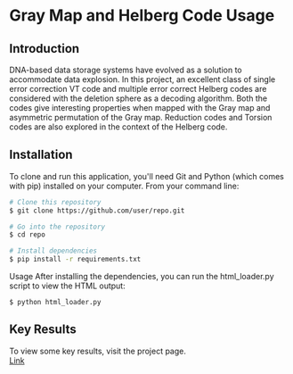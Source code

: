 # Gray Map and Helberg Code Usage

## Introduction

DNA-based data storage systems have evolved as a solution to accommodate data explosion. In this project, an excellent class of single error correction VT code and multiple error correct Helberg codes are considered with the deletion sphere as a decoding algorithm. Both the codes give interesting properties when mapped with the Gray map and asymmetric permutation of the Gray map. Reduction codes and Torsion codes are also explored in the context of the Helberg code.

## Installation

To clone and run this application, you'll need Git and Python (which comes with pip) installed on your computer. From your command line:

```bash
# Clone this repository
$ git clone https://github.com/user/repo.git

# Go into the repository
$ cd repo

# Install dependencies
$ pip install -r requirements.txt
```

Usage
After installing the dependencies, you can run the html_loader.py script to view the HTML output:
```
$ python html_loader.py
```

## Key Results

To view some key results, visit the project page. <br>
[Link](https://devdeep-j-s.github.io/Helberg-code/Helberg%20Code/index.html)
